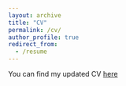 ```yaml
---
layout: archive
title: "CV"
permalink: /cv/
author_profile: true
redirect_from:
  - /resume
---
```


You can find my updated CV [here](http://davidesanso.github.io/files/CV_DavSan_Sep24.pdf)
